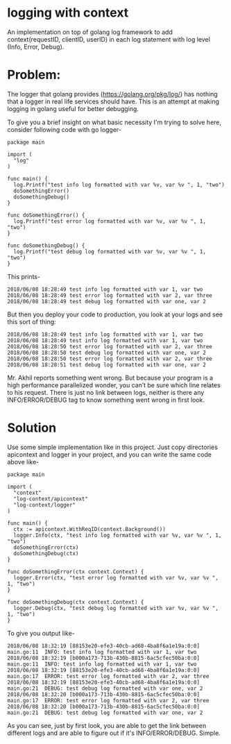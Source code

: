 # logging with context
  An implementation on top of golang log framework to add context(requestID, clientID, userID) in each log statement with log level (Info, Error, Debug).
  
#  Problem:
  The logger that golang provides (https://golang.org/pkg/log/) has nothing that a logger in real life services should have. This is an attempt at making logging in golang useful for better debugging.
  
  To give you a brief insight on what basic necessity I'm trying to solve here, consider following code with go logger-
  
    package main

    import (
      "log"
    )

    func main() {
      log.Printf("test info log formatted with var %v, var %v ", 1, "two")
      doSomethingError()
      doSomethingDebug()
    }

    func doSomethingError() {
      log.Printf("test error log formatted with var %v, var %v ", 1, "two")
    }

    func doSomethingDebug() {
      log.Printf("test debug log formatted with var %v, var %v ", 1, "two")
    }
    
  This prints-
  
    2018/06/08 18:28:49 test info log formatted with var 1, var two 
    2018/06/08 18:28:49 test error log formatted with var 2, var three 
    2018/06/08 18:28:49 test debug log formatted with var one, var 2 
    
  But then you deploy your code to production, you look at your logs and see this sort of thing:
  
    2018/06/08 18:28:49 test info log formatted with var 1, var two 
    2018/06/08 18:28:49 test info log formatted with var 1, var two 
    2018/06/08 18:28:50 test error log formatted with var 2, var three 
    2018/06/08 18:28:50 test debug log formatted with var one, var 2 
    2018/06/08 18:28:50 test error log formatted with var 2, var three 
    2018/06/08 18:28:51 test debug log formatted with var one, var 2 

    
  Mr. Akhil reports something went wrong. But because your program is a high performance parallelized wonder, you can’t be sure which line relates to his request. There is just no link between logs, neither is there any INFO/ERROR/DEBUG tag to know something went wrong in first look.

# Solution
  Use some simple implementation like in this project. Just copy directories apicontext and logger in your project, and you can write the same code above like-
  
    package main

    import (
      "context"
      "log-context/apicontext"
      "log-context/logger"
    )

    func main() {
      ctx := apicontext.WithReqID(context.Background())
      logger.Info(ctx, "test info log formatted with var %v, var %v ", 1, "two")
      doSomethingError(ctx)
      doSomethingDebug(ctx)
    }

    func doSomethingError(ctx context.Context) {
      logger.Error(ctx, "test error log formatted with var %v, var %v ", 1, "two")
    }

    func doSomethingDebug(ctx context.Context) {
      logger.Debug(ctx, "test debug log formatted with var %v, var %v ", 1, "two")
    }

  To give you output like-
  
    2018/06/08 18:32:19 [88153e20-efe3-40cb-ad68-4ba8f6a1e19a:0:0] main.go:11  INFO: test info log formatted with var 1, var two 
    2018/06/08 18:32:19 [b000a173-713b-430b-8815-6ac5cfec50ba:0:0] main.go:11  INFO: test info log formatted with var 1, var two 
    2018/06/08 18:32:19 [88153e20-efe3-40cb-ad68-4ba8f6a1e19a:0:0] main.go:17  ERROR: test error log formatted with var 2, var three 
    2018/06/08 18:32:19 [88153e20-efe3-40cb-ad68-4ba8f6a1e19a:0:0] main.go:21  DEBUG: test debug log formatted with var one, var 2 
    2018/06/08 18:32:20 [b000a173-713b-430b-8815-6ac5cfec50ba:0:0] main.go:17  ERROR: test error log formatted with var 2, var three 
    2018/06/08 18:32:20 [b000a173-713b-430b-8815-6ac5cfec50ba:0:0] main.go:21  DEBUG: test debug log formatted with var one, var 2 
    
  As you can see, just by first look, you are able to get the link between different logs and are able to figure out if it's INFO/ERROR/DEBUG. Simple.
